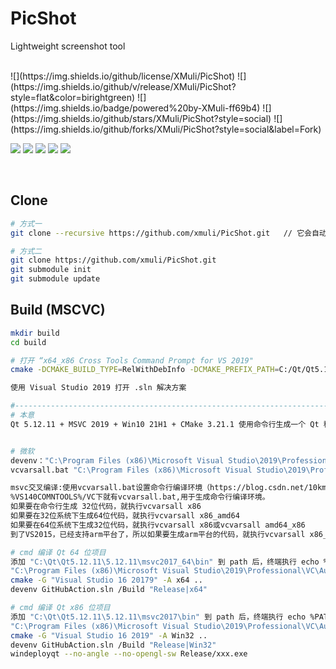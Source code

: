 

# PicShot

Lightweight screenshot tool

<br>
![](https://img.shields.io/github/license/XMuli/PicShot) 
![](https://img.shields.io/github/v/release/XMuli/PicShot?style=flat&color=birightgreen) 
![](https://img.shields.io/badge/powered%20by-XMuli-ff69b4) 
![](https://img.shields.io/github/stars/XMuli/PicShot?style=social) 
![](https://img.shields.io/github/forks/XMuli/PicShot?style=social&label=Fork)

![](https://img.shields.io/github/workflow/status/XMuli/PicShot/Windows?style=flat&logo=windows) ![](https://img.shields.io/github/workflow/status/XMuli/PicShot/MacOS?style=flat&logo=apple) ![](https://img.shields.io/github/workflow/status/XMuli/PicShot/Linux?style=flat&logo=linux) ![](https://img.shields.io/github/languages/code-size/XMuli/PicShot)  ![](https://img.shields.io/github/downloads/XMuli/PicShot/total)

<br>

## Clone

```bash
# 方式一
git clone --recursive https://github.com/xmuli/PicShot.git   // 它会自动初始化并更新每一个子模块

# 方式二
git clone https://github.com/xmuli/PicShot.git
git submodule init
git submodule update
```



## Build (MSCVC)

```bash
mkdir build
cd build

# 打开 “x64_x86 Cross Tools Command Prompt for VS 2019"
cmake -DCMAKE_BUILD_TYPE=RelWithDebInfo -DCMAKE_PREFIX_PATH=C:/Qt/Qt5.12.11/5.12.11/msvc2017 -G "Visual Studio 16 2019" -A Win32 ..

使用 Visual Studio 2019 打开 .sln 解决方案

#----------------------------------------------------------------------------------------------
# 本意
Qt 5.12.11 + MSVC 2019 + Win10 21H1 + CMake 3.21.1 使用命令行生成一个 Qt 程序


# 微软
devenv："C:\Program Files (x86)\Microsoft Visual Studio\2019\Professional\Common7\IDE\devenv.com"  编译项目实例
vcvarsall.bat "C:\Program Files (x86)\Microsoft Visual Studio\2019\Professional\VC\Auxiliary\Build\vcvarsall.bat" 初始化 msvc 交叉编译的环境（x86/x64）

msvc交叉编译:使用vcvarsall.bat设置命令行编译环境（https://blog.csdn.net/10km/article/details/51722353）
%VS140COMNTOOLS%/VC下就有vcvarsall.bat,用于生成命令行编译环境。
如果要在命令行生成 32位代码，就执行vcvarsall x86
如果要在32位系统下生成64位代码，就执行vcvarsall x86_amd64
如果要在64位系统下生成32位代码，就执行vcvarsall x86或vcvarsall amd64_x86
到了VS2015，已经支持arm平台了，所以如果要生成arm平台的代码，就执行vcvarsall x86_arm 如果你的操作系统是64位的也可以 vcvarsall amd64_arm

# cmd 编译 Qt 64 位项目 
添加 "C:\Qt\Qt5.12.11\5.12.11\msvc2017_64\bin" 到 path 后，终端执行 echo %PATH% 使其立即生效
"C:\Program Files (x86)\Microsoft Visual Studio\2019\Professional\VC\Auxiliary\Build\vcvarsall.bat" x64
cmake -G "Visual Studio 16 20179" -A x64 ..
devenv GitHubAction.sln /Build "Release|x64"

# cmd 编译 Qt x86 位项目 
添加 "C:\Qt\Qt5.12.11\5.12.11\msvc2017\bin" 到 path 后，终端执行 echo %PATH% 使其立即生效
"C:\Program Files (x86)\Microsoft Visual Studio\2019\Professional\VC\Auxiliary\Build\vcvarsall.bat" x86
cmake -G "Visual Studio 16 2019" -A Win32 ..
devenv GitHubAction.sln /Build "Release|Win32"
windeployqt --no-angle --no-opengl-sw Release/xxx.exe
```

